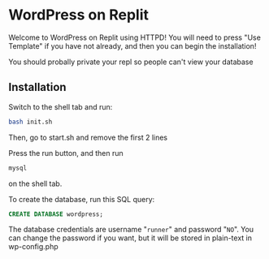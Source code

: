 # WordPress on Replit

Welcome to WordPress on Replit using HTTPD!
You will need to press "Use Template" if you have not already,
and then you can begin the installation!

You should probally private your repl so people can't view your database

## Installation

Switch to the shell tab and run:

```bash
bash init.sh
```

Then, go to start.sh and remove the first 2 lines

Press the run button, and then run
```bash
mysql
```
on the shell tab.

To create the database, run this SQL query:
```sql
CREATE DATABASE wordpress;
```

The database credentials are username "`runner`" and password "`NO`".
You can change the password if you want, but it will be stored in plain-text in wp-config.php
